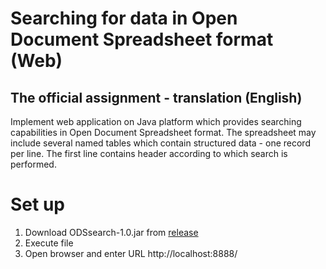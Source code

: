 # Searching for data in Open Document Spreadsheet format (Web)

## The official assignment - translation (English)

Implement web application on Java platform which provides searching capabilities in Open Document Spreadsheet format. The spreadsheet may include several named tables which contain structured data - one record per line. The first line contains header according to which search is performed.


# Set up
1. Download ODSsearch-1.0.jar from [release](https://github.com/ODSsearch/ODSsearch/releases)
2. Execute file
3. Open browser and enter URL http://localhost:8888/

